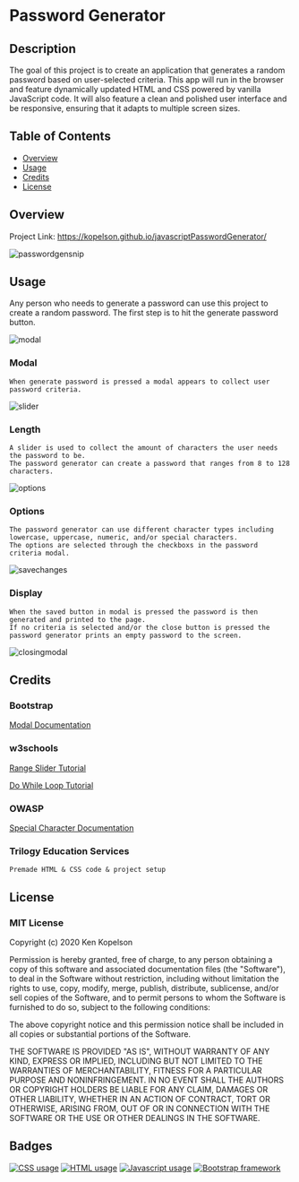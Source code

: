 # Password Generator

## Description
The goal of this project is to create an application that generates a random password based on user-selected criteria. This app will run in the browser and feature dynamically updated HTML and CSS powered by vanilla JavaScript code. It will also feature a clean and polished user interface and be responsive, ensuring that it adapts to multiple screen sizes.

## Table of Contents 

* [Overview](#overview)
* [Usage](#usage)
* [Credits](#credits)
* [License](#license)

## Overview

Project Link: https://kopelson.github.io/javascriptPasswordGenerator/

![passwordgensnip](https://user-images.githubusercontent.com/57735283/93399898-5cabb980-f833-11ea-8ca5-c36682537077.PNG)


## Usage
Any person who needs to generate a password can use this project to create a random password. The first step is to hit the generate password button.

![modal](https://user-images.githubusercontent.com/57735283/93400875-b4e3bb00-f835-11ea-959a-fc956d6a0df2.gif)

### Modal
    When generate password is pressed a modal appears to collect user password criteria.
    
![slider](https://user-images.githubusercontent.com/57735283/93401053-202d8d00-f836-11ea-986a-6a489304b392.gif)
    
### Length
    A slider is used to collect the amount of characters the user needs the password to be. 
    The password generator can create a password that ranges from 8 to 128 characters.
    
![options](https://user-images.githubusercontent.com/57735283/93401188-7d294300-f836-11ea-9f9c-de0c808fb038.gif)
    
### Options
    The password generator can use different character types including lowercase, uppercase, numeric, and/or special characters. 
    The options are selected through the checkboxs in the password criteria modal.
    
![savechanges](https://user-images.githubusercontent.com/57735283/93403704-270bce00-f83d-11ea-9ed4-739ba1c45f88.gif)

### Display
    When the saved button in modal is pressed the password is then generated and printed to the page. 
    If no criteria is selected and/or the close button is pressed the password generator prints an empty password to the screen.
    
![closingmodal](https://user-images.githubusercontent.com/57735283/93403958-cc26a680-f83d-11ea-85bb-4cc4cb051a4a.gif)

## Credits

### Bootstrap     
<a href="https://getbootstrap.com/docs/4.5/components/modal/#examples">Modal Documentation</a>

### w3schools
<a href="https://www.w3schools.com/howto/howto_js_rangeslider.asp">Range Slider Tutorial</a>

<a href="https://www.w3schools.com/JSREF/jsref_dowhile.asp">Do While Loop Tutorial</a>

### OWASP
<a href="https://owasp.org/www-community/password-special-characters">Special Character Documentation</a>

### Trilogy Education Services
    Premade HTML & CSS code & project setup

## License

### MIT License

Copyright (c) 2020 Ken Kopelson

Permission is hereby granted, free of charge, to any person obtaining a copy
of this software and associated documentation files (the "Software"), to deal
in the Software without restriction, including without limitation the rights
to use, copy, modify, merge, publish, distribute, sublicense, and/or sell
copies of the Software, and to permit persons to whom the Software is
furnished to do so, subject to the following conditions:

The above copyright notice and this permission notice shall be included in all
copies or substantial portions of the Software.

THE SOFTWARE IS PROVIDED "AS IS", WITHOUT WARRANTY OF ANY KIND, EXPRESS OR
IMPLIED, INCLUDING BUT NOT LIMITED TO THE WARRANTIES OF MERCHANTABILITY,
FITNESS FOR A PARTICULAR PURPOSE AND NONINFRINGEMENT. IN NO EVENT SHALL THE
AUTHORS OR COPYRIGHT HOLDERS BE LIABLE FOR ANY CLAIM, DAMAGES OR OTHER
LIABILITY, WHETHER IN AN ACTION OF CONTRACT, TORT OR OTHERWISE, ARISING FROM,
OUT OF OR IN CONNECTION WITH THE SOFTWARE OR THE USE OR OTHER DEALINGS IN THE
SOFTWARE.

## Badges
<a href="https://img.shields.io/badge/CSS-19.6%25-purple"><img alt="CSS usage" src="https://img.shields.io/badge/CSS-19.6%25-purple"></a> <a href="https://img.shields.io/badge/HTML-26.6%25-red"><img alt="HTML usage" src="https://img.shields.io/badge/HTML-26.6%25-red"></a> <a href="https://img.shields.io/badge/JavaScript-53.8%25-yellow"><img alt="Javascript usage" src="https://img.shields.io/badge/JavaScript-53.8%25-yellow"></a> <a href="https://img.shields.io/badge/Frameworks-Bootstrap-blue"><img alt="Bootstrap framework" src="https://img.shields.io/badge/Frameworks-Bootstrap-blue"></a>
